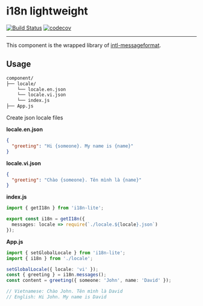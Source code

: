 # i18n lightweight

[![Build Status](https://travis-ci.org/davidnguyen179/i18n-lite.svg?branch=master)](https://travis-ci.org/davidnguyen179/i18n-lite) [![codecov](https://codecov.io/gh/davidnguyen179/i18n-lite/branch/master/graph/badge.svg)](https://codecov.io/gh/davidnguyen179/i18n-lite)

<hr/>

This component is the wrapped library of [intl-messageformat](https://github.com/yahoo/intl-messageformat).

## Usage

```bash
component/
├── locale/
    └── locale.en.json
    └── locale.vi.json
    └── index.js
├── App.js
```

Create json locale files

**locale.en.json**

```json
{
  "greeting": "Hi {someone}. My name is {name}"
}
```

**locale.vi.json**

```json
{
  "greeting": "Chào {someone}. Tên mình là {name}"
}
```

**index.js**

```ts
import { getI18n } from 'i18n-lite';

export const i18n = getI18n({
  messages: locale => require(`./locale.${locale}.json`)
});
```

**App.js**

```ts
import { setGlobalLocale } from 'i18n-lite';
import { i18n } from './locale';

setGlobalLocale({ locale: 'vi' });
const { greeting } = i18n.messages();
const content = greeting({ someone: 'John', name: 'David' });

// Vietnamese: Chào John. Tên mình là David
// English: Hi John. My name is David
```
